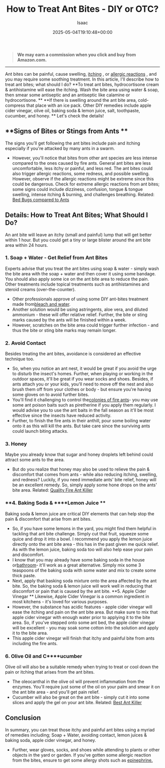 ﻿---
author: Isaac
layout: post
title: How to Treat Ant Bites - DIY or OTC?
date: '2025-05-04T19:10:48+00:00'
categories:
- Ants
- Guide
tags: []
slug: /how-to-treat-ant-bites/
lastmod: 2025-05-07T12:21:28+03:00
---
> **We may earn a commission when you click and buy from Amazon.com.**
>

---
Ant bites can be painful, cause swelling,
[itching](https://www.webmd.com/skin-problems-and-treatments/guide/skin-conditions-pruritus)
, or
[allergic reactions](https://www.webmd.com/allergies/guide/allergic-reaction-causes)
, and you may require some soothing treatment. In this article, I'll describe how to treat ant bites; what should I do?
**To treat ant bites, hydrocortisone cream & antihistamine will ease the itching. Wash the bite area using water & soap, then smear some antiseptic and an antiseptic like calamine or hydrocortisone. **
**If there is swelling around the ant bite area, cold-compress that place with an ice pack. Other DIY remedies include apple cider vinegar, olive oil, baking soda & lemon juice, salt, toothpaste, cucumber, and honey. **
Let's check the details!
## **Signs of Bites or Stings from Ants **
The signs you'll get following the ant bites include pain and itching especially if you're attacked by many ants in a swarm.
- However, you'll notice that bites from other ant species are less intense compared to the ones caused by fire ants.
General ant bites are less uncomfortable, less itchy or painful, and less red.
The ant bites could also trigger allergic reactions, some redness, and possible swelling. However, observe if the allergic reactions might be extreme since this could be dangerous.
Check for extreme allergic reactions from ant bites; some signs could include dizziness, confusion, tongue & tongue swelling, intense itching & burning, and challenges breathing.
Related:
[Bed Bugs compared to Ants](https://pestpolicy.com/bed-bugs-vs-ants/)
## Details: How to Treat Ant Bites; What Should I Do?
An ant bite will leave an itchy (small and painful) lump that will get better within 1 hour. But you could get a tiny or large blister around the ant bite area within 24 hours.
### 1. Soap + Water - Get Relief from Ant Bites
Experts advise that you treat the ant bites using soap & water - simply wash the bite area with the soap + water and then cover it using some bandage.
You should also apply some ice on the ant bite area to reduce the pain. Other treatments include topical treatments such as antihistamines and steroid creams (over-the-counter).
- Other professionals approve of using some DIY ant-bites treatment made from[bleach and water](http://fireant.tamu.edu/files/2011/12/FAPFS023_2002rev_Medical.pdf).
- Another solution would be using astringents, aloe vera, and diluted ammonium - these will offer relative relief.
Further, the bite or sting marks caused by the ants will be finished within a week.
- However, scratches on the bite area could trigger further infection - and thus the bite or sting bite marks may remain longer.
### 2. Avoid Contact
Besides treating the ant bites, avoidance is considered an effective technique too.
- So, when you notice an ant nest, it would be great if you avoid the urge to disturb the insect's homes.
Further, when playing or working in the outdoor spaces, it'll be great if you wear socks and shoes.
Besides, if ants attach you or your kids, you'll need to move off the nest and also brush them off from your clothes or body - but ensure you're having some gloves on to avoid further bites.
- You'll find it challenging to control the[colonies of fire ants](https://pestpolicy.com/tiny-red-ants-in-florida/)- you may use some ant poison baits such as piretherine if you apply them regularly.
I would advise you to use the ant baits in the fall season as it'll be most effective since the insects have reduced activity.
- Further, to finish the fire ants in their anthill, pour some boiling water onto it as this will kill the ants. But take care since the surviving ants could launch biting attacks.
### **3. Honey**
Maybe you already know that sugar and honey droplets left behind could attract some ants to the area.
- But do you realize that honey may also be used to relieve the pain & discomfort that comes from ants - while also reducing itching, swelling, and redness?
Luckily, if you need immediate ants' bite relief, honey will be an excellent remedy.
So, simply apply some hone drops on the ants' bite area.
Related:
[Quality Fire Ant Killer](https://pestpolicy.com/best-fire-ant-killer-for-lawns/)
### **4. Baking Soda & ****Lemon Juice **
Baking soda & lemon juice are critical DIY elements that can help stop the pain & discomfort that arise from ant bites.
- So, if you have some lemons in the yard, you might find them helpful in tackling that ant bite challenge. Simply cut that fruit, squeeze some quice and drop it into a bowl.
I recommend you apply the lemon juice directly onto the ant bite area - this has in the past given me quick relief.
As with the lemon juice, baking soda too will also help ease your pain and discomfort.
- I know that you may already have some baking soda in the house or[bathroom](https://pestpolicy.com/how-to-get-rid-of-ants-in-the-bathroom/)- it'll work as a great alternative.
Simply mix some 3 teaspoons of the baking soda with some water and mix to create some thick paste.
- Next, apply that basking soda mixture onto the area affected by the ant bite.
So, the baking soda & lemon juice will work well in reducing that discomfort or pain that is caused by the ant bite.
**5. Apple Cider Vinegar **
Likewise, Apple Cider Vinegar is a common ingredient in most kitchens - it's loved for various purposes.
- However, the substance has acidic features - apple cider vinegar will ease the itching and pain on the ant bite area.
But make sure to mix that apple cider vinegar with enough water prior to applying it to the bite area.
So, if you've stepped onto some ant bed, the apple cider vinegar will be excellent - you may soak some cotton into the solution and apply it to the bite area.
- This apple cider vinegar will finish that itchy and painful bite from ants including the fire ants.
### **6. Olive Oil and C****ucumber**
Olive oil will also be a suitable remedy when trying to treat or cool down the pain or itching that arises from the ant bites.
- The oleocanthal in the olive oil will prevent inflammation from the enzymes.
You'll require just some of the oil on your palm and smear it on the ant bite area - and you'll get pain relief.
- Cucumber will also be great on the ant bite - simply cut it into some slices and apply the gel on your ant bite.
Related:
[Best Ant Killer](https://pestpolicy.com/best-ant-killer/)
## Conclusion
In summary, you can treat those itchy and painful ant bites using a myriad of remedies including; Soap + Water, avoiding contact, lemon juices & baking soda, apple cider vinegar, and honey.
- Further, wear gloves, socks, and shoes while attending to plants or other objects in the yard or garden.
If you've gotten some allergic reaction from the bites, ensure to get some allergy shots such as
[epinephrine.](https://www.webmd.com/drugs/2/drug-93171/epinephrine+intramuscular/details)